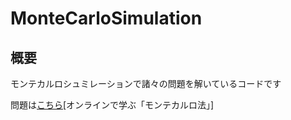 # MonteCarloSimulation

## 概要
モンテカルロシュミレーションで諸々の問題を解いているコードです

問題は[こちら](http://www-fcs.acs.i.kyoto-u.ac.jp/~harada/OC/index.html)[オンラインで学ぶ「モンテカルロ法」]
